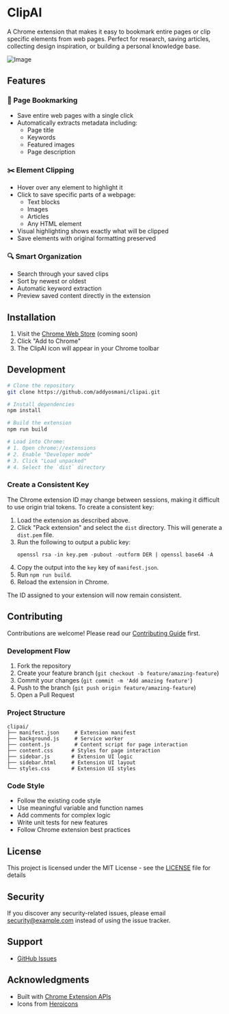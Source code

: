 # ClipAI

A Chrome extension that makes it easy to bookmark entire pages or clip specific elements from web pages. Perfect for research, saving articles, collecting design inspiration, or building a personal knowledge base.

![Image](https://github.com/user-attachments/assets/df96135f-454c-416a-b415-f0266ed41123)

## Features

### 🔖 Page Bookmarking
- Save entire web pages with a single click
- Automatically extracts metadata including:
  - Page title
  - Keywords
  - Featured images
  - Page description

### ✂️ Element Clipping
- Hover over any element to highlight it
- Click to save specific parts of a webpage:
  - Text blocks
  - Images
  - Articles
  - Any HTML element
- Visual highlighting shows exactly what will be clipped
- Save elements with original formatting preserved

### 🔍 Smart Organization
- Search through your saved clips
- Sort by newest or oldest
- Automatic keyword extraction
- Preview saved content directly in the extension

## Installation

1. Visit the [Chrome Web Store](#) (coming soon)
2. Click "Add to Chrome"
3. The ClipAI icon will appear in your Chrome toolbar

## Development

```bash
# Clone the repository
git clone https://github.com/addyosmani/clipai.git

# Install dependencies
npm install

# Build the extension
npm run build

# Load into Chrome:
# 1. Open chrome://extensions
# 2. Enable "Developer mode"
# 3. Click "Load unpacked"
# 4. Select the `dist` directory
```

### Create a Consistent Key

The Chrome extension ID may change between sessions, making it difficult to use origin trial tokens. To create a consistent key:

1. Load the extension as described above.
2. Click "Pack extension" and select the `dist` directory. This will generate a `dist.pem` file.
3. Run the following to output a public key:
    ```shell
    openssl rsa -in key.pem -pubout -outform DER | openssl base64 -A
    ```
4. Copy the output into the `key` key of `manifest.json`.
5. Run `npm run build`.
6. Reload the extension in Chrome.

The ID assigned to your extension will now remain consistent.

## Contributing

Contributions are welcome! Please read our [Contributing Guide](CONTRIBUTING.md) first.

### Development Flow

1. Fork the repository
2. Create your feature branch (`git checkout -b feature/amazing-feature`)
3. Commit your changes (`git commit -m 'Add amazing feature'`)
4. Push to the branch (`git push origin feature/amazing-feature`)
5. Open a Pull Request

### Project Structure

```
clipai/
├── manifest.json     # Extension manifest
├── background.js     # Service worker
├── content.js        # Content script for page interaction
├── content.css      # Styles for page interaction
├── sidebar.js       # Extension UI logic
├── sidebar.html     # Extension UI layout
└── styles.css       # Extension UI styles
```

### Code Style

- Follow the existing code style
- Use meaningful variable and function names
- Add comments for complex logic
- Write unit tests for new features
- Follow Chrome extension best practices

## License

This project is licensed under the MIT License - see the [LICENSE](LICENSE) file for details

## Security

If you discover any security-related issues, please email security@example.com instead of using the issue tracker.

## Support

- [GitHub Issues](https://github.com/addyosmani/clipai/issues)

## Acknowledgments

- Built with [Chrome Extension APIs](https://developer.chrome.com/docs/extensions/)
- Icons from [Heroicons](https://heroicons.com/)
